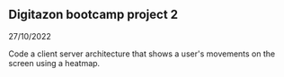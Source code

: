 ## Digitazon bootcamp project 2

27/10/2022

Code a client server architecture that shows a user's movements on the screen using a heatmap.
